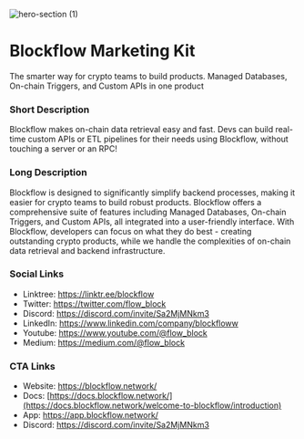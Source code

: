 ![hero-section (1)](https://github.com/BlockFloww/brand/assets/63545809/7e047970-ff9a-4b88-b9a9-2f8ef72453a1)

# Blockflow Marketing Kit

The smarter way for crypto teams to build products. Managed Databases, On-chain Triggers, and Custom APIs in one product

### Short Description

Blockflow makes on-chain data retrieval easy and fast. Devs can build real-time custom APIs or ETL pipelines for their needs using Blockflow, without touching a server or an RPC!

### Long Description

Blockflow is designed to significantly simplify backend processes, making it easier for crypto teams to build robust products. Blockflow offers a comprehensive suite of features including Managed Databases, On-chain Triggers, and Custom APIs, all integrated into a user-friendly interface. With Blockflow, developers can focus on what they do best - creating outstanding crypto products, while we handle the complexities of on-chain data retrieval and backend infrastructure.

### **Social Links**

- Linktree: https://linktr.ee/blockflow
- Twitter: https://twitter.com/flow_block
- Discord: https://discord.com/invite/Sa2MjMNkm3
- LinkedIn: https://www.linkedin.com/company/blockfloww
- Youtube: https://www.youtube.com/@flow_block
- Medium: https://medium.com/@flow_block

### **CTA Links**

- Website: https://blockflow.network/
- Docs: [https://docs.blockflow.network/](https://docs.blockflow.network/welcome-to-blockflow/introduction)
- App: https://app.blockflow.network/
- Discord: https://discord.com/invite/Sa2MjMNkm3
